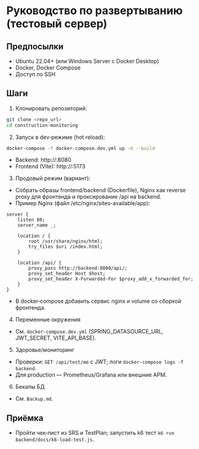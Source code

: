 # Руководство по развертыванию (тестовый сервер)

## Предпосылки
- Ubuntu 22.04+ (или Windows Server с Docker Desktop)
- Docker, Docker Compose
- Доступ по SSH

## Шаги
1) Клонировать репозиторий:
```bash
git clone <repo_url>
cd construction-monitoring
```

2) Запуск в dev‑режиме (hot reload):
```bash
docker-compose -f docker-compose.dev.yml up -d --build
```
- Backend: http://<host>:8080
- Frontend (Vite): http://<host>:5173

3) Продовый режим (вариант):
- Собрать образы frontend/backend (Dockerfile), Nginx как reverse proxy для фронтенда и проксирование /api на backend.
- Пример Nginx (файл /etc/nginx/sites-available/app):
```
server {
    listen 80;
    server_name _;

    location / {
        root /usr/share/nginx/html;
        try_files $uri /index.html;
    }

    location /api/ {
        proxy_pass http://backend:8080/api/;
        proxy_set_header Host $host;
        proxy_set_header X-Forwarded-For $proxy_add_x_forwarded_for;
    }
}
```
- В docker‑compose добавить сервис nginx и volume со сборкой фронтенда.

4) Переменные окружения
- См. `docker-compose.dev.yml` (SPRING_DATASOURCE_URL, JWT_SECRET, VITE_API_BASE).

5) Здоровье/мониторинг
- Проверки: `GET /api/test/me` c JWT; логи `docker-compose logs -f backend`.
- Для production — Prometheus/Grafana или внешние APM.

6) Бекапы БД
- См. `Backup.md`.

## Приёмка
- Пройти чек‑лист из SRS и TestPlan; запустить k6 тест `k6 run backend/docs/k6-load-test.js`.
